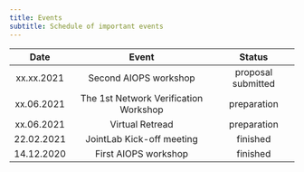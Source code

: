 ```yaml
---
title: Events
subtitle: Schedule of important events
---
```


<!-- | Tables        | Are           | Cool  |
| ------------- |:-------------:| -----:|
| col 3 is      | right-aligned | $1600 |
| col 2 is      | centered      |   $12 |
| zebra stripes | are neat      |    $1 | -->


| Date          | Event                      | Status|
|:-------------:|:--------------------------:|:-----:|
| xx.xx.2021    | Second AIOPS workshop                           | proposal submitted |
| xx.06.2021    | The 1st Network Verification Workshop           | preparation |
| xx.06.2021    | Virtual Retread                                 | preparation |
| 22.02.2021    | JointLab Kick-off meeting                       | finished    |
| 14.12.2020    | First AIOPS workshop                            | finished    |
